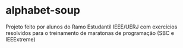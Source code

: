 alphabet-soup
=============

Projeto feito por alunos do Ramo Estudantil IEEE/UERJ com exercícios resolvidos para o treinamento de maratonas de programação (SBC e IEEExtreme) 